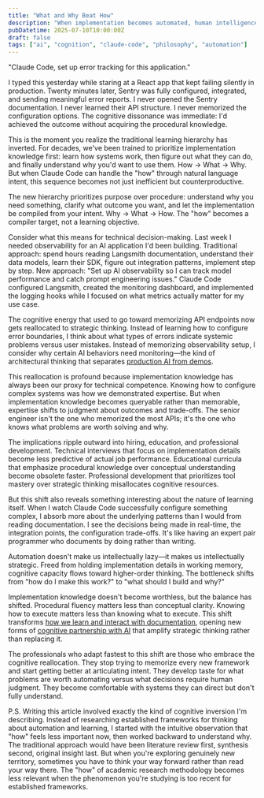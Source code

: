 ```yaml
---
title: "What and Why Beat How"
description: "When implementation becomes automated, human intelligence gets reallocated to purpose and strategy. The cognitive hierarchy is inverting."
pubDatetime: 2025-07-10T10:00:00Z
draft: false
tags: ["ai", "cognition", "claude-code", "philosophy", "automation"]
---
```


"Claude Code, set up error tracking for this application."

I typed this yesterday while staring at a React app that kept failing silently in production. Twenty minutes later, Sentry was fully configured, integrated, and sending meaningful error reports. I never opened the Sentry documentation. I never learned their API structure. I never memorized the configuration options. The cognitive dissonance was immediate: I'd achieved the outcome without acquiring the procedural knowledge.

This is the moment you realize the traditional learning hierarchy has inverted. For decades, we've been trained to prioritize implementation knowledge first: learn how systems work, then figure out what they can do, and finally understand why you'd want to use them. How → What → Why. But when Claude Code can handle the "how" through natural language intent, this sequence becomes not just inefficient but counterproductive.

The new hierarchy prioritizes purpose over procedure: understand why you need something, clarify what outcome you want, and let the implementation be compiled from your intent. Why → What → How. The "how" becomes a compiler target, not a learning objective.

Consider what this means for technical decision-making. Last week I needed observability for an AI application I'd been building. Traditional approach: spend hours reading Langsmith documentation, understand their data models, learn their SDK, figure out integration patterns, implement step by step. New approach: "Set up AI observability so I can track model performance and catch prompt engineering issues." Claude Code configured Langsmith, created the monitoring dashboard, and implemented the logging hooks while I focused on what metrics actually matter for my use case.

The cognitive energy that used to go toward memorizing API endpoints now gets reallocated to strategic thinking. Instead of learning how to configure error boundaries, I think about what types of errors indicate systemic problems versus user mistakes. Instead of memorizing observability setup, I consider why certain AI behaviors need monitoring—the kind of architectural thinking that separates [production AI from demos](/blog/production-ai-vs-demos).

This reallocation is profound because implementation knowledge has always been our proxy for technical competence. Knowing how to configure complex systems was how we demonstrated expertise. But when implementation knowledge becomes queryable rather than memorable, expertise shifts to judgment about outcomes and trade-offs. The senior engineer isn't the one who memorized the most APIs; it's the one who knows what problems are worth solving and why.

The implications ripple outward into hiring, education, and professional development. Technical interviews that focus on implementation details become less predictive of actual job performance. Educational curricula that emphasize procedural knowledge over conceptual understanding become obsolete faster. Professional development that prioritizes tool mastery over strategic thinking misallocates cognitive resources.

But this shift also reveals something interesting about the nature of learning itself. When I watch Claude Code successfully configure something complex, I absorb more about the underlying patterns than I would from reading documentation. I see the decisions being made in real-time, the integration points, the configuration trade-offs. It's like having an expert pair programmer who documents by doing rather than writing.

Automation doesn't make us intellectually lazy—it makes us intellectually strategic. Freed from holding implementation details in working memory, cognitive capacity flows toward higher-order thinking. The bottleneck shifts from "how do I make this work?" to "what should I build and why?"

Implementation knowledge doesn't become worthless, but the balance has shifted. Procedural fluency matters less than conceptual clarity. Knowing how to execute matters less than knowing what to execute. This shift transforms [how we learn and interact with documentation](/blog/i-dont-read-documentation-anymore), opening new forms of [cognitive partnership with AI](/blog/how-claude-code-helps-you-think) that amplify strategic thinking rather than replacing it.

The professionals who adapt fastest to this shift are those who embrace the cognitive reallocation. They stop trying to memorize every new framework and start getting better at articulating intent. They develop taste for what problems are worth automating versus what decisions require human judgment. They become comfortable with systems they can direct but don't fully understand.

P.S. Writing this article involved exactly the kind of cognitive inversion I'm describing. Instead of researching established frameworks for thinking about automation and learning, I started with the intuitive observation that "how" feels less important now, then worked backward to understand why. The traditional approach would have been literature review first, synthesis second, original insight last. But when you're exploring genuinely new territory, sometimes you have to think your way forward rather than read your way there. The "how" of academic research methodology becomes less relevant when the phenomenon you're studying is too recent for established frameworks.